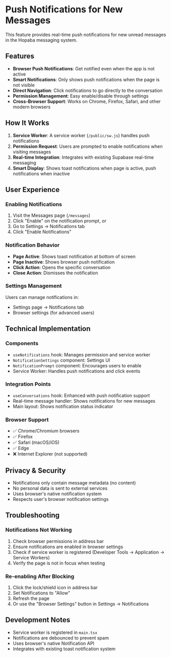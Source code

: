 # Push Notifications for New Messages

This feature provides real-time push notifications for new unread messages in the Hopaba messaging system.

## Features

- **Browser Push Notifications**: Get notified even when the app is not active
- **Smart Notifications**: Only shows push notifications when the page is not visible
- **Direct Navigation**: Click notifications to go directly to the conversation
- **Permission Management**: Easy enable/disable through settings
- **Cross-Browser Support**: Works on Chrome, Firefox, Safari, and other modern browsers

## How It Works

1. **Service Worker**: A service worker (`/public/sw.js`) handles push notifications
2. **Permission Request**: Users are prompted to enable notifications when visiting messages
3. **Real-time Integration**: Integrates with existing Supabase real-time messaging
4. **Smart Display**: Shows toast notifications when page is active, push notifications when inactive

## User Experience

### Enabling Notifications

1. Visit the Messages page (`/messages`)
2. Click "Enable" on the notification prompt, or
3. Go to Settings → Notifications tab
4. Click "Enable Notifications"

### Notification Behavior

- **Page Active**: Shows toast notification at bottom of screen
- **Page Inactive**: Shows browser push notification
- **Click Action**: Opens the specific conversation
- **Close Action**: Dismisses the notification

### Settings Management

Users can manage notifications in:
- Settings page → Notifications tab
- Browser settings (for advanced users)

## Technical Implementation

### Components

- `useNotifications` hook: Manages permission and service worker
- `NotificationSettings` component: Settings UI
- `NotificationPrompt` component: Encourages users to enable
- Service Worker: Handles push notifications and click events

### Integration Points

- `useConversations` hook: Enhanced with push notification support
- Real-time message handler: Shows notifications for new messages
- Main layout: Shows notification status indicator

### Browser Support

- ✅ Chrome/Chromium browsers
- ✅ Firefox
- ✅ Safari (macOS/iOS)
- ✅ Edge
- ❌ Internet Explorer (not supported)

## Privacy & Security

- Notifications only contain message metadata (no content)
- No personal data is sent to external services
- Uses browser's native notification system
- Respects user's browser notification settings

## Troubleshooting

### Notifications Not Working

1. Check browser permissions in address bar
2. Ensure notifications are enabled in browser settings
3. Check if service worker is registered (Developer Tools → Application → Service Workers)
4. Verify the page is not in focus when testing

### Re-enabling After Blocking

1. Click the lock/shield icon in address bar
2. Set Notifications to "Allow"
3. Refresh the page
4. Or use the "Browser Settings" button in Settings → Notifications

## Development Notes

- Service worker is registered in `main.tsx`
- Notifications are debounced to prevent spam
- Uses browser's native Notification API
- Integrates with existing toast notification system 